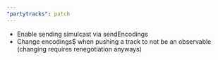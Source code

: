 ```yaml
---
"partytracks": patch
---
```


- Enable sending simulcast via sendEncodings
- Change encodings$ when pushing a track to not be an observable (changing requires renegotiation anyways)
